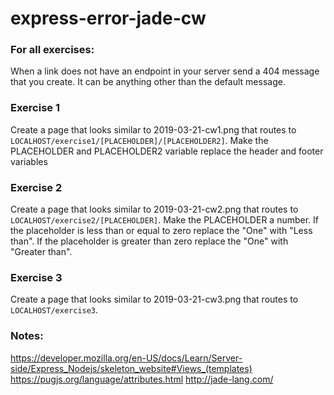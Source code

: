 # express-error-jade-cw

### For all exercises:
When a link does not have an endpoint in your server send a 404 message that you create. It can be anything other than the default message.

### Exercise 1
Create a page that looks similar to 2019-03-21-cw1.png that routes to ```LOCALHOST/exercise1/[PLACEHOLDER]/[PLACEHOLDER2]```. Make the PLACEHOLDER and PLACEHOLDER2 variable replace the header and footer variables

### Exercise 2
Create a page that looks similar to 2019-03-21-cw2.png that routes to ```LOCALHOST/exercise2/[PLACEHOLDER]```. Make the PLACEHOLDER a number. If the placeholder is less than or equal to zero replace the "One" with "Less than". If the placeholder is greater than zero replace the "One" with "Greater than". 

### Exercise 3
Create a page that looks similar to 2019-03-21-cw3.png that routes to ```LOCALHOST/exercise3```.

### Notes:
https://developer.mozilla.org/en-US/docs/Learn/Server-side/Express_Nodejs/skeleton_website#Views_(templates)
https://pugjs.org/language/attributes.html
http://jade-lang.com/
